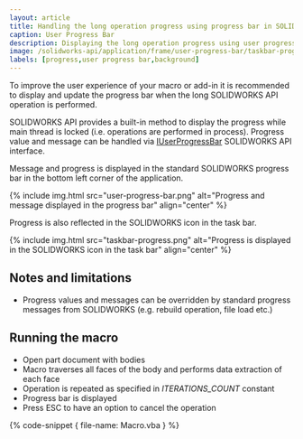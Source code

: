 ```yaml
---
layout: article
title: Handling the long operation progress using progress bar in SOLIDWORKS API
caption: User Progress Bar
description: Displaying the long operation progress using user progress bar in SOLIDWORKS API
image: /solidworks-api/application/frame/user-progress-bar/taskbar-progress.png
labels: [progress,user progress bar,background]
---
```

To improve the user experience of your macro or add-in it is recommended to display and update the progress bar when the long SOLIDWORKS API operation is performed.

SOLIDWORKS API provides a built-in method to display the progress while main thread is locked (i.e. operations are performed in process). Progress value and message can be handled via [IUserProgressBar](https://help.solidworks.com/2017/English/api/sldworksapi/SolidWorks.Interop.sldworks~SolidWorks.Interop.sldworks.IUserProgressBar.html) SOLIDWORKS API interface.

Message and progress is displayed in the standard SOLIDWORKS progress bar in the bottom left corner of the application.

{% include img.html src="user-progress-bar.png" alt="Progress and message displayed in the progress bar" align="center" %}

Progress is also reflected in the SOLIDWORKS icon in the task bar.

{% include img.html src="taskbar-progress.png" alt="Progress is displayed in the SOLIDWORKS icon in the task bar" align="center" %}

## Notes and limitations

* Progress values and messages can be overridden by standard progress messages from SOLIDWORKS (e.g. rebuild operation, file load etc.)

## Running the macro

* Open part document with bodies
* Macro traverses all faces of the body and performs data extraction of each face
* Operation is repeated as specified in *ITERATIONS_COUNT* constant
* Progress bar is displayed
* Press ESC to have an option to cancel the operation

{% code-snippet { file-name: Macro.vba } %}
